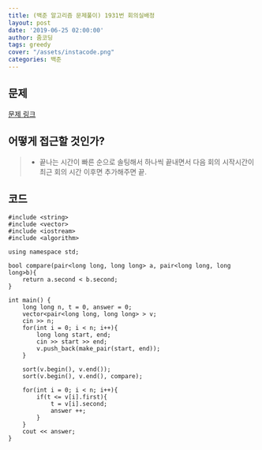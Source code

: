 ```yaml
---
title: (백준 알고리즘 문제풀이) 1931번 회의실배정
layout: post
date: '2019-06-25 02:00:00'
author: 줌코딩
tags: greedy
cover: "/assets/instacode.png"
categories: 백준
---
```


## 문제

[문제 링크](https://www.acmicpc.net/problem/1931)


## 어떻게 접근할 것인가?

>* 끝나는 시간이 빠른 순으로 솔팅해서 하나씩 끝내면서 다음 회의 시작시간이 최근 회의 시간 이후면 추가해주면 끝.

## 코드

    #include <string>
    #include <vector>
    #include <iostream>
    #include <algorithm>

    using namespace std;

    bool compare(pair<long long, long long> a, pair<long long, long long>b){
        return a.second < b.second;
    }

    int main() {
        long long n, t = 0, answer = 0;
        vector<pair<long long, long long> > v;
        cin >> n;
        for(int i = 0; i < n; i++){
            long long start, end;
            cin >> start >> end;
            v.push_back(make_pair(start, end));
        }

        sort(v.begin(), v.end());
        sort(v.begin(), v.end(), compare);

        for(int i = 0; i < n; i++){
            if(t <= v[i].first){
                t = v[i].second;
                answer ++;
            }
        }
        cout << answer;
    }